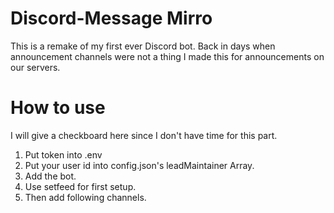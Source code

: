 Discord-Message Mirro
===

This is a remake of my first ever Discord bot. Back in days when announcement channels were not a thing I made this for announcements on our servers. 

How to use
===

I will give a checkboard here since I don't have time for this part.

1. Put token into .env
2. Put your user id into config.json's leadMaintainer Array.
3. Add the bot.
4. Use setfeed for first setup.
5. Then add following channels.